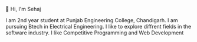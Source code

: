 👋 Hi, I'm Sehaj 

I am 2nd year student at Punjab Engineering College, Chandigarh. I am pursuing Btech in Electrical Engineering. 
I like to explore diffrent fields in the software industry. 
I like Competitive Programming and Web Development
 
